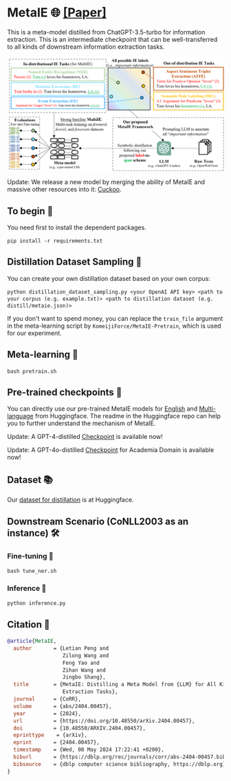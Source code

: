 # MetaIE 🌐 [[Paper]](https://arxiv.org/abs/2404.00457)
This is a meta-model distilled from ChatGPT-3.5-turbo for information extraction. This is an intermediate checkpoint that can be well-transferred to all kinds of downstream information extraction tasks.

![MetaIE](https://github.com/KomeijiForce/MetaIE/blob/main/metaie_overview.png)

Update: We release a new model by merging the ability of MetaIE and massive other resources into it: [Cuckoo](https://github.com/KomeijiForce/Cuckoo).

## To begin 🚀
You need first to install the dependent packages.
```
pip install -r requirements.txt
```

## Distillation Dataset Sampling 📖
You can create your own distillation dataset based on your own corpus:
```
python distillation_dataset_sampling.py <your OpenAI API key> <path to your corpus (e.g. example.txt)> <path to distillation dataset (e.g. distill/metaie.json)>
```

If you don't want to spend money, you can replace the ```train_file``` argument in the meta-learning script by ```KomeijiForce/MetaIE-Pretrain```, which is used for our experiment.

## Meta-learning 🤖
```
bash pretrain.sh
```

## Pre-trained checkpoints 🔑
You can directly use our pre-trained MetaIE models for [English](https://huggingface.co/KomeijiForce/roberta-large-metaie) and [Multi-language](https://huggingface.co/KomeijiForce/xlm-roberta-large-metaie) from Huggingface. The readme in the Huggingface repo can help you to further understand the mechanism of MetaIE.

Update: A GPT-4-distilled [Checkpoint](https://huggingface.co/KomeijiForce/roberta-large-metaie-gpt4) is available now!

Update: A GPT-4o-distilled [Checkpoint](https://huggingface.co/KomeijiForce/roberta-large-metaie-super-academia-gpt4o) for Academia Domain is available now!

## Dataset 📚
Our [dataset for distillation](https://huggingface.co/datasets/KomeijiForce/MetaIE-Pretrain) is at Huggingface.

## Downstream Scenario (CoNLL2003 as an instance) 🛠️

### Fine-tuning 🔧
```
bash tune_ner.sh
```

### Inference 🧠
```
python inference.py
```

## Citation 📝

```bibtex
@article{MetaIE,
  author       = {Letian Peng and
                  Zilong Wang and
                  Feng Yao and
                  Zihan Wang and
                  Jingbo Shang},
  title        = {MetaIE: Distilling a Meta Model from {LLM} for All Kinds of Information
                  Extraction Tasks},
  journal      = {CoRR},
  volume       = {abs/2404.00457},
  year         = {2024},
  url          = {https://doi.org/10.48550/arXiv.2404.00457},
  doi          = {10.48550/ARXIV.2404.00457},
  eprinttype    = {arXiv},
  eprint       = {2404.00457},
  timestamp    = {Wed, 08 May 2024 17:22:41 +0200},
  biburl       = {https://dblp.org/rec/journals/corr/abs-2404-00457.bib},
  bibsource    = {dblp computer science bibliography, https://dblp.org}
}
```
